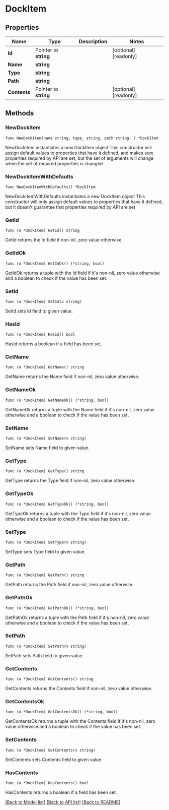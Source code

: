 # DockItem

## Properties

Name | Type | Description | Notes
------------ | ------------- | ------------- | -------------
**Id** | Pointer to **string** |  | [optional] [readonly] 
**Name** | **string** |  | 
**Type** | **string** |  | 
**Path** | **string** |  | 
**Contents** | Pointer to **string** |  | [optional] [readonly] 

## Methods

### NewDockItem

`func NewDockItem(name string, type_ string, path string, ) *DockItem`

NewDockItem instantiates a new DockItem object
This constructor will assign default values to properties that have it defined,
and makes sure properties required by API are set, but the set of arguments
will change when the set of required properties is changed

### NewDockItemWithDefaults

`func NewDockItemWithDefaults() *DockItem`

NewDockItemWithDefaults instantiates a new DockItem object
This constructor will only assign default values to properties that have it defined,
but it doesn't guarantee that properties required by API are set

### GetId

`func (o *DockItem) GetId() string`

GetId returns the Id field if non-nil, zero value otherwise.

### GetIdOk

`func (o *DockItem) GetIdOk() (*string, bool)`

GetIdOk returns a tuple with the Id field if it's non-nil, zero value otherwise
and a boolean to check if the value has been set.

### SetId

`func (o *DockItem) SetId(v string)`

SetId sets Id field to given value.

### HasId

`func (o *DockItem) HasId() bool`

HasId returns a boolean if a field has been set.

### GetName

`func (o *DockItem) GetName() string`

GetName returns the Name field if non-nil, zero value otherwise.

### GetNameOk

`func (o *DockItem) GetNameOk() (*string, bool)`

GetNameOk returns a tuple with the Name field if it's non-nil, zero value otherwise
and a boolean to check if the value has been set.

### SetName

`func (o *DockItem) SetName(v string)`

SetName sets Name field to given value.


### GetType

`func (o *DockItem) GetType() string`

GetType returns the Type field if non-nil, zero value otherwise.

### GetTypeOk

`func (o *DockItem) GetTypeOk() (*string, bool)`

GetTypeOk returns a tuple with the Type field if it's non-nil, zero value otherwise
and a boolean to check if the value has been set.

### SetType

`func (o *DockItem) SetType(v string)`

SetType sets Type field to given value.


### GetPath

`func (o *DockItem) GetPath() string`

GetPath returns the Path field if non-nil, zero value otherwise.

### GetPathOk

`func (o *DockItem) GetPathOk() (*string, bool)`

GetPathOk returns a tuple with the Path field if it's non-nil, zero value otherwise
and a boolean to check if the value has been set.

### SetPath

`func (o *DockItem) SetPath(v string)`

SetPath sets Path field to given value.


### GetContents

`func (o *DockItem) GetContents() string`

GetContents returns the Contents field if non-nil, zero value otherwise.

### GetContentsOk

`func (o *DockItem) GetContentsOk() (*string, bool)`

GetContentsOk returns a tuple with the Contents field if it's non-nil, zero value otherwise
and a boolean to check if the value has been set.

### SetContents

`func (o *DockItem) SetContents(v string)`

SetContents sets Contents field to given value.

### HasContents

`func (o *DockItem) HasContents() bool`

HasContents returns a boolean if a field has been set.


[[Back to Model list]](../README.md#documentation-for-models) [[Back to API list]](../README.md#documentation-for-api-endpoints) [[Back to README]](../README.md)


